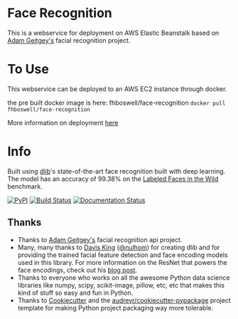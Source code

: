 # Face Recognition

This is a webservice for deployment on AWS Elastic Beanstalk based on [Adam Geitgey's](https://github.com/ageitgey/face_recognition) facial recognition project.

# To Use
This webservice can be deployed to an AWS EC2 instance through docker.

the pre built docker image is here: fhboswell/face-recognition
`docker pull fhboswell/face-recognition`

More information on deployment [here](https://docs.docker.com/get-started/part6/#deploy-your-app-on-a-cloud-provider)


# Info

Built using [dlib](http://dlib.net/)'s state-of-the-art face recognition
built with deep learning. The model has an accuracy of 99.38% on the
[Labeled Faces in the Wild](http://vis-www.cs.umass.edu/lfw/) benchmark.


[![PyPI](https://img.shields.io/pypi/v/face_recognition.svg)](https://pypi.python.org/pypi/face_recognition)
[![Build Status](https://travis-ci.org/ageitgey/face_recognition.svg?branch=master)](https://travis-ci.org/ageitgey/face_recognition)
[![Documentation Status](https://readthedocs.org/projects/face-recognition/badge/?version=latest)](http://face-recognition.readthedocs.io/en/latest/?badge=latest)


## Thanks

* Thanks to [Adam Geitgey's](https://github.com/ageitgey/face_recognition) facial recognition api project.
* Many, many thanks to [Davis King](https://github.com/davisking) ([@nulhom](https://twitter.com/nulhom))
for creating dlib and for providing the trained facial feature detection and face encoding models
used in this library. For more information on the ResNet that powers the face encodings, check out
his [blog post](http://blog.dlib.net/2017/02/high-quality-face-recognition-with-deep.html).
* Thanks to everyone who works on all the awesome Python data science libraries like numpy, scipy, scikit-image,
pillow, etc, etc that makes this kind of stuff so easy and fun in Python.
* Thanks to [Cookiecutter](https://github.com/audreyr/cookiecutter) and the
[audreyr/cookiecutter-pypackage](https://github.com/audreyr/cookiecutter-pypackage) project template
for making Python project packaging way more tolerable.
